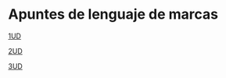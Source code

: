 # Apuntes de lenguaje de marcas

[1UD](./1UD/README.MD)

[2UD](./2UD/README.MD)

[3UD](./3UD/README.md)